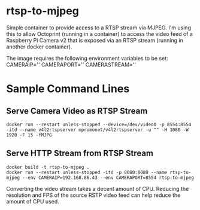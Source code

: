# rtsp-to-mjpeg
Simple container to provide access to a RTSP stream via MJPEG. I'm using this to allow Octoprint (running in a container)
to access the video feed of a Raspberry Pi Camera v2 that is exposed via an RTSP stream (running in another docker container).

The image requires the following environment variables to be set:
CAMERAIP=''
CAMERAPORT=''
CAMERASTREAM=''

# Sample Command Lines
## Serve Camera Video as RTSP Stream

```
docker run --restart unless-stopped --device=/dev/video0 -p 8554:8554 -itd --name v4l2rtspserver mpromonet/v4l2rtspserver -u "" -H 1080 -W 1920 -F 15 -fMJPG
```

## Serve HTTP Stream from RTSP Stream

```
docker build -t rtsp-to-mjpeg .
docker run --restart unless-stopped -itd -p 8080:8080 --name rtsp-to-mjpeg --env CAMERAIP=192.168.86.43 --env CAMERAPORT=8554 rtsp-to-mjpeg
```

Converting the video stream takes a decent amount of CPU. Reducing the resolution and FPS of the source RSTP video feed can help reduce the
amount of CPU used.
